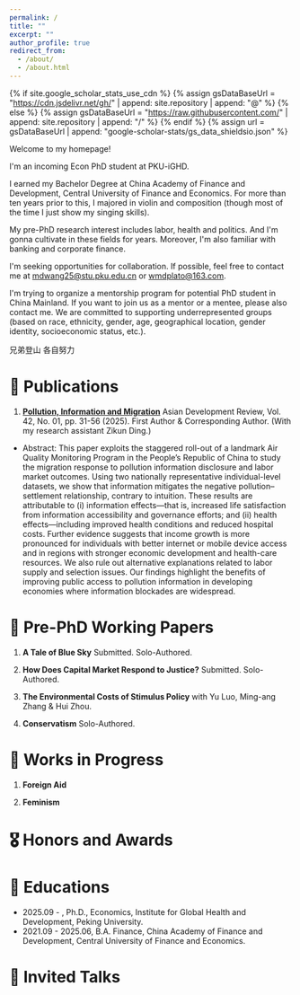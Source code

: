```yaml
---
permalink: /
title: ""
excerpt: ""
author_profile: true
redirect_from: 
  - /about/
  - /about.html
---
```


{% if site.google_scholar_stats_use_cdn %}
{% assign gsDataBaseUrl = "https://cdn.jsdelivr.net/gh/" | append: site.repository | append: "@" %}
{% else %}
{% assign gsDataBaseUrl = "https://raw.githubusercontent.com/" | append: site.repository | append: "/" %}
{% endif %}
{% assign url = gsDataBaseUrl | append: "google-scholar-stats/gs_data_shieldsio.json" %}

<span class='anchor' id='about-me'></span>

Welcome to my homepage!

I'm an incoming Econ PhD student at PKU-iGHD.

I earned my Bachelor Degree at China Academy of Finance and Development, Central University of Finance and Economics. For more than ten years prior to this, I majored in violin and composition (though most of the time I just show my singing skills).

My pre-PhD research interest includes labor, health and politics. And I'm gonna cultivate in these fields for years. Moreover, I'm also familiar with banking and corporate finance.

I'm seeking opportunities for collaboration. If possible, feel free to contact me at mdwang25@stu.pku.edu.cn or wmdplato@163.com.

I'm trying to organize a mentorship program for potential PhD student in China Mainland. If you want to join us as a mentor or a mentee, please also contact me. We are committed to supporting underrepresented groups (based on race, ethnicity, gender, age, geographical location, gender identity, socioeconomic status, etc.).

兄弟登山  各自努力


# 📝 Publications 

1. **[Pollution, Information and Migration](https://doi.org/10.1142/S0116110525400025)** Asian Development Review, Vol. 42, No. 01, pp. 31-56 (2025). First Author & Corresponding Author. (With my research assistant Zikun Ding.) 
- Abstract: This paper exploits the staggered roll-out of a landmark Air Quality Monitoring Program in the People’s Republic of China to study the migration response to pollution information disclosure and labor market outcomes. Using two nationally representative individual-level datasets, we show that information mitigates the negative pollution–settlement relationship, contrary to intuition. These results are attributable to (i) information effects—that is, increased life satisfaction from information accessibility and governance efforts; and (ii) health effects—including improved health conditions and reduced hospital costs. Further evidence suggests that income growth is more pronounced for individuals with better internet or mobile device access and in regions with stronger economic development and health-care resources. We also rule out alternative explanations related to labor supply and selection issues. Our findings highlight the benefits of improving public access to pollution information in developing economies where information blockades are widespread.

# 📝 Pre-PhD Working Papers 

1. **A Tale of Blue Sky** Submitted. Solo-Authored.

2. **How Does Capital Market Respond to Justice?** Submitted. Solo-Authored.

3. **The Environmental Costs of Stimulus Policy** with Yu Luo, Ming-ang Zhang & Hui Zhou.

4. **Conservatism** Solo-Authored.

# 📝 Works in Progress
1. **Foreign Aid**

2. **Feminism**

# 🎖 Honors and Awards



# 📖 Educations
- 2025.09 - , Ph.D., Economics, Institute for Global Health and Development, Peking University. 
- 2021.09 - 2025.06, B.A. Finance, China Academy of Finance and Development, Central University of Finance and Economics. 

# 💬 Invited Talks












